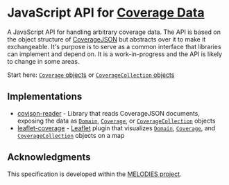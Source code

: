 # JavaScript API for [Coverage Data](https://en.wikipedia.org/wiki/Coverage_data)

A JavaScript API for handling arbitrary coverage data. The API is based on the object structure of [CoverageJSON](https://covjson.org) but abstracts over it to make it exchangeable. It's purpose is to serve as a common interface that libraries can implement and depend on. It is a work-in-progress and the API is likely to change in some areas.

Start here: [`Coverage` objects](Coverage.md) or [`CoverageCollection` objects](CoverageCollection.md)

## Implementations

- [covjson-reader](https://github.com/Reading-eScience-Centre/covjson-reader) - Library that reads CoverageJSON documents, exposing the data as [`Domain`](Domain.md), [`Coverage`](Coverage.md), or [`CoverageCollection`](CoverageCollection.md) objects
- [leaflet-coverage](https://github.com/Reading-eScience-Centre/leaflet-coverage) - [Leaflet](http://leafletjs.com/) plugin that visualizes [`Domain`](Domain.md), [`Coverage`](Coverage.md), and [`CoverageCollection`](CoverageCollection.md) objects on a map

## Acknowledgments

This specification is developed within the [MELODIES project](http://www.melodiesproject.eu).

